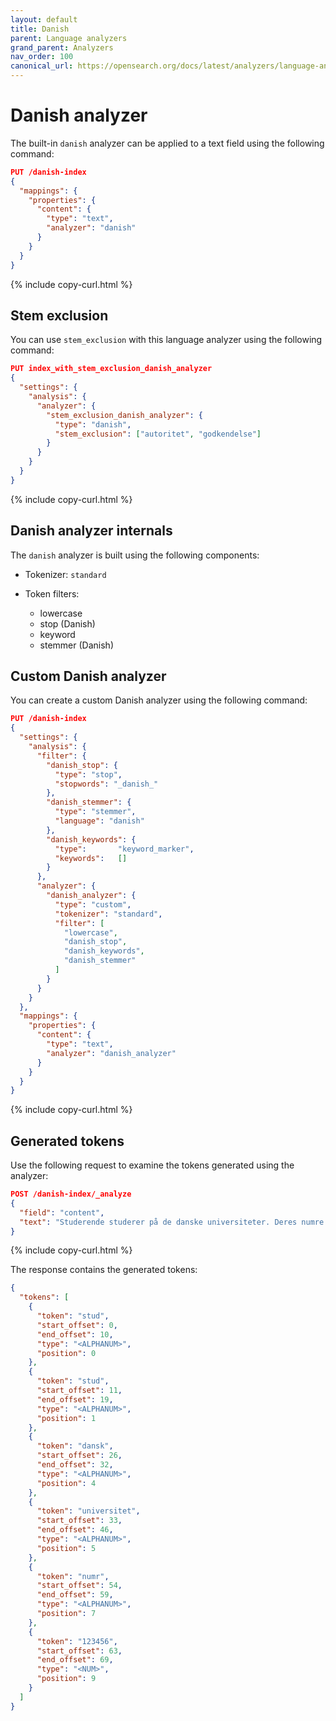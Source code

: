 ```yaml
---
layout: default
title: Danish
parent: Language analyzers
grand_parent: Analyzers
nav_order: 100
canonical_url: https://opensearch.org/docs/latest/analyzers/language-analyzers/danish/
---
```


# Danish analyzer

The built-in `danish` analyzer can be applied to a text field using the following command:

```json
PUT /danish-index
{
  "mappings": {
    "properties": {
      "content": {
        "type": "text",
        "analyzer": "danish"
      }
    }
  }
}
```
{% include copy-curl.html %}

## Stem exclusion

You can use `stem_exclusion` with this language analyzer using the following command:

```json
PUT index_with_stem_exclusion_danish_analyzer
{
  "settings": {
    "analysis": {
      "analyzer": {
        "stem_exclusion_danish_analyzer": {
          "type": "danish",
          "stem_exclusion": ["autoritet", "godkendelse"]
        }
      }
    }
  }
}
```
{% include copy-curl.html %}

## Danish analyzer internals

The `danish` analyzer is built using the following components:

- Tokenizer: `standard`

- Token filters:
  - lowercase
  - stop (Danish)
  - keyword
  - stemmer (Danish)

## Custom Danish analyzer

You can create a custom Danish analyzer using the following command:

```json
PUT /danish-index
{
  "settings": {
    "analysis": {
      "filter": {
        "danish_stop": {
          "type": "stop",
          "stopwords": "_danish_"
        },
        "danish_stemmer": {
          "type": "stemmer",
          "language": "danish"
        },
        "danish_keywords": {
          "type":       "keyword_marker",
          "keywords":   [] 
        }
      },
      "analyzer": {
        "danish_analyzer": {
          "type": "custom",
          "tokenizer": "standard",
          "filter": [
            "lowercase",
            "danish_stop",
            "danish_keywords",
            "danish_stemmer"
          ]
        }
      }
    }
  },
  "mappings": {
    "properties": {
      "content": {
        "type": "text",
        "analyzer": "danish_analyzer"
      }
    }
  }
}
```
{% include copy-curl.html %}

## Generated tokens

Use the following request to examine the tokens generated using the analyzer:

```json
POST /danish-index/_analyze
{
  "field": "content",
  "text": "Studerende studerer på de danske universiteter. Deres numre er 123456."
}
```
{% include copy-curl.html %}

The response contains the generated tokens:

```json
{
  "tokens": [
    {
      "token": "stud",
      "start_offset": 0,
      "end_offset": 10,
      "type": "<ALPHANUM>",
      "position": 0
    },
    {
      "token": "stud",
      "start_offset": 11,
      "end_offset": 19,
      "type": "<ALPHANUM>",
      "position": 1
    },
    {
      "token": "dansk",
      "start_offset": 26,
      "end_offset": 32,
      "type": "<ALPHANUM>",
      "position": 4
    },
    {
      "token": "universitet",
      "start_offset": 33,
      "end_offset": 46,
      "type": "<ALPHANUM>",
      "position": 5
    },
    {
      "token": "numr",
      "start_offset": 54,
      "end_offset": 59,
      "type": "<ALPHANUM>",
      "position": 7
    },
    {
      "token": "123456",
      "start_offset": 63,
      "end_offset": 69,
      "type": "<NUM>",
      "position": 9
    }
  ]
}
```